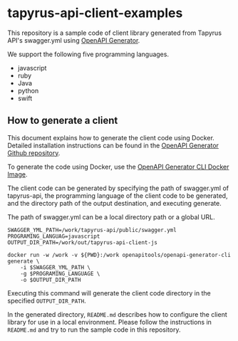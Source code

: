 # tapyrus-api-client-examples

This repository is a sample code of client library generated from Tapyrus API's swagger.yml using [OpenAPI Generator](https://github.com/OpenAPITools/openapi-generator).

We support the following five programming languages.
  - javascript
  - ruby
  - Java
  - python
  - swift

## How to generate a client

This document explains how to generate the client code using Docker.
Detailed installation instructions can be found in the [OpenAPI Generator Github repository](https://github.com/OpenAPITools/openapi-generator#16---docker).


To generate the code using Docker, use the [OpenAPI Generator CLI Docker Image](https://hub.docker.com/r/openapitools/openapi-generator-cli/).

The client code can be generated by specifying the path of swagger.yml of tapyrus-api, the programming language of the client code to be generated, and the directory path of the output destination, and executing generate.

The path of swagger.yml can be a local directory path or a global URL.

```
SWAGGER_YML_PATH=/work/tapyrus-api/public/swagger.yml
PROGRAMING_LANGUAG=javascript
OUTPUT_DIR_PATH=/work/out/tapyrus-api-client-js

docker run -w /work -v ${PWD}:/work openapitools/openapi-generator-cli generate \
    -i $SWAGGER_YML_PATH \
    -g $PROGRAMING_LANGUAGE \
    -o $OUTPUT_DIR_PATH
```

Executing this command will generate the client code directory in the specified `OUTPUT_DIR_PATH`.

In the generated directory, `README.md` describes how to configure the client library for use in a local environment.
Please follow the instructions in `README.md` and try to run the sample code in this repository.

